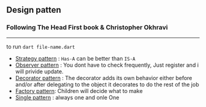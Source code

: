 ## Design patten

### Following The Head First book & Christopher Okhravi

---

to run `dart file-name.dart`

- [Strategy pattern](strategy_patterns.dart) : `Has-A` can be better than `IS-A`
- [Observer pattern](observer_pattern.dart) : You dont have to check frequently, Just register and i will privide update.
- [Decorator pattern](decorator_pattern.dart) : The decorator adds its own behavior either before and/or after delegating to the object it
decorates to do the rest of the job  
- [Factory pattern](factoryMethod_pattern.dart): Children will decide what to make
- [Single pattern](singleton_pattern.dart) : always one and onle One
  